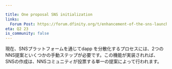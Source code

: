 ```yaml
---

title: One proposal SNS initialization
links:
  Forum Post: https://forum.dfinity.org/t/enhancement-of-the-sns-launch-process-one-proposal/19548
eta: Q2 23
is_community: false
---
```

現在、SNSプラットフォームを通じてdapp を分散化するプロセスには、2つのNNS提案といくつかの手動ステップが必要です。この機能が実装されれば、SNSの作成は、NNSコミュニティが投票する単一の提案によって行われます。

<!---

Currently, the process of decentralizing a dapp through the SNS platform requires two NNS proposals plus a few manual steps. Once this feature is implemented, the creation of a SNS will be done by a single proposal which the NNS community votes on.
-->
